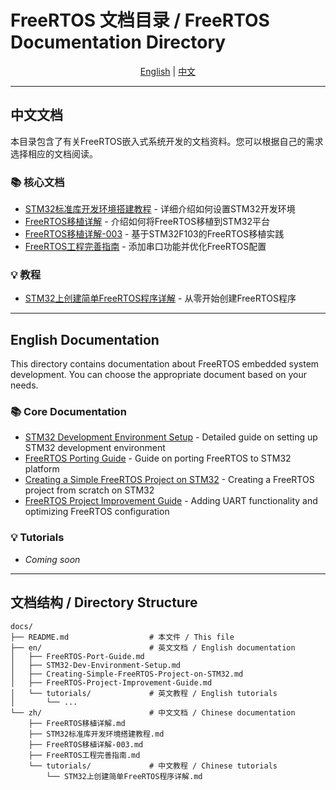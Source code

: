 # FreeRTOS 文档目录 / FreeRTOS Documentation Directory

<div align="center">

[English](#english-documentation) | [中文](#中文文档)

</div>

---

## 中文文档

本目录包含了有关FreeRTOS嵌入式系统开发的文档资料。您可以根据自己的需求选择相应的文档阅读。

### 📚 核心文档

- [STM32标准库开发环境搭建教程](zh/STM32标准库开发环境搭建教程.md) - 详细介绍如何设置STM32开发环境
- [FreeRTOS移植详解](zh/FreeRTOS移植详解.md) - 介绍如何将FreeRTOS移植到STM32平台
- [FreeRTOS移植详解-003](zh/FreeRTOS移植详解-003.md) - 基于STM32F103的FreeRTOS移植实践
- [FreeRTOS工程完善指南](zh/FreeRTOS工程完善指南.md) - 添加串口功能并优化FreeRTOS配置

### 💡 教程

- [STM32上创建简单FreeRTOS程序详解](zh/tutorials/STM32上创建简单FreeRTOS程序详解.md) - 从零开始创建FreeRTOS程序

---

## English Documentation

This directory contains documentation about FreeRTOS embedded system development. You can choose the appropriate document based on your needs.

### 📚 Core Documentation

- [STM32 Development Environment Setup](en/STM32-Dev-Environment-Setup.md) - Detailed guide on setting up STM32 development environment
- [FreeRTOS Porting Guide](en/FreeRTOS-Port-Guide.md) - Guide on porting FreeRTOS to STM32 platform
- [Creating a Simple FreeRTOS Project on STM32](en/Creating-Simple-FreeRTOS-Project-on-STM32.md) - Creating a FreeRTOS project from scratch on STM32
- [FreeRTOS Project Improvement Guide](en/FreeRTOS-Project-Improvement-Guide.md) - Adding UART functionality and optimizing FreeRTOS configuration

### 💡 Tutorials

- *Coming soon*

---

## 文档结构 / Directory Structure

```
docs/
├── README.md                  # 本文件 / This file
├── en/                        # 英文文档 / English documentation
│   ├── FreeRTOS-Port-Guide.md
│   ├── STM32-Dev-Environment-Setup.md
│   ├── Creating-Simple-FreeRTOS-Project-on-STM32.md
│   ├── FreeRTOS-Project-Improvement-Guide.md
│   └── tutorials/             # 英文教程 / English tutorials
│       └── ...
└── zh/                        # 中文文档 / Chinese documentation
    ├── FreeRTOS移植详解.md
    ├── STM32标准库开发环境搭建教程.md
    ├── FreeRTOS移植详解-003.md
    ├── FreeRTOS工程完善指南.md
    └── tutorials/             # 中文教程 / Chinese tutorials
        └── STM32上创建简单FreeRTOS程序详解.md
``` 